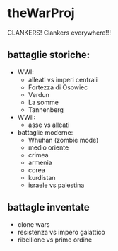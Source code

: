 # theWarProj
CLANKERS! Clankers everywhere!!!

## battaglie storiche:
 - WWI:
 	- alleati vs imperi centrali
	- Fortezza di Osowiec
	- Verdun
	- La somme
	- Tannenberg
 - WWII:
 	- asse vs alleati
 - battaglie moderne:
 	- Whuhan (zombie mode)
	- medio oriente
	- crimea
	- armenia
	- corea
	- kurdistan
	- israele vs palestina
	
## battagle inventate
 - clone wars
 - resistenza vs impero galattico
 - ribellione vs primo ordine
